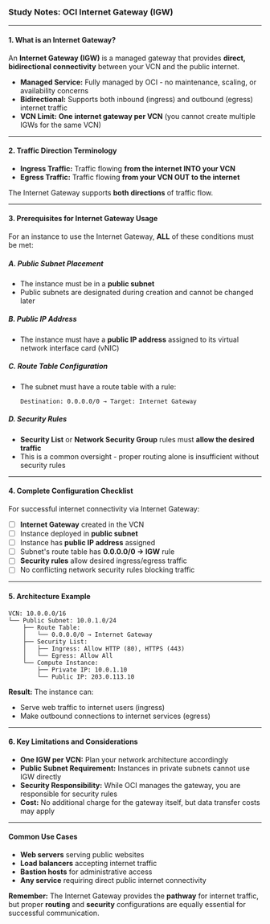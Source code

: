 ### **Study Notes: OCI Internet Gateway (IGW)**

---

#### **1. What is an Internet Gateway?**

An **Internet Gateway (IGW)** is a managed gateway that provides **direct, bidirectional connectivity** between your VCN and the public internet.

*   **Managed Service:** Fully managed by OCI - no maintenance, scaling, or availability concerns
*   **Bidirectional:** Supports both inbound (ingress) and outbound (egress) internet traffic
*   **VCN Limit:** **One internet gateway per VCN** (you cannot create multiple IGWs for the same VCN)

---

#### **2. Traffic Direction Terminology**

*   **Ingress Traffic:** Traffic flowing **from the internet INTO your VCN**
*   **Egress Traffic:** Traffic flowing **from your VCN OUT to the internet**

The Internet Gateway supports **both directions** of traffic flow.

---

#### **3. Prerequisites for Internet Gateway Usage**

For an instance to use the Internet Gateway, **ALL** of these conditions must be met:

##### **A. Public Subnet Placement**
*   The instance must be in a **public subnet**
*   Public subnets are designated during creation and cannot be changed later

##### **B. Public IP Address**
*   The instance must have a **public IP address** assigned to its virtual network interface card (vNIC)

##### **C. Route Table Configuration**
*   The subnet must have a route table with a rule:
    ```
    Destination: 0.0.0.0/0 → Target: Internet Gateway
    ```

##### **D. Security Rules**
*   **Security List** or **Network Security Group** rules must **allow the desired traffic**
*   This is a common oversight - proper routing alone is insufficient without security rules

---

#### **4. Complete Configuration Checklist**

For successful internet connectivity via Internet Gateway:

- [ ] **Internet Gateway** created in the VCN
- [ ] Instance deployed in **public subnet**
- [ ] Instance has **public IP address** assigned
- [ ] Subnet's route table has **0.0.0.0/0 → IGW** rule
- [ ] **Security rules** allow desired ingress/egress traffic
- [ ] No conflicting network security rules blocking traffic

---

#### **5. Architecture Example**

```
VCN: 10.0.0.0/16
└── Public Subnet: 10.0.1.0/24
    ├── Route Table:
    │   └── 0.0.0.0/0 → Internet Gateway
    ├── Security List:
    │   ├── Ingress: Allow HTTP (80), HTTPS (443)
    │   └── Egress: Allow All
    └── Compute Instance:
        ├── Private IP: 10.0.1.10
        └── Public IP: 203.0.113.10
```

**Result:** The instance can:
*   Serve web traffic to internet users (ingress)
*   Make outbound connections to internet services (egress)

---

#### **6. Key Limitations and Considerations**

*   **One IGW per VCN:** Plan your network architecture accordingly
*   **Public Subnet Requirement:** Instances in private subnets cannot use IGW directly
*   **Security Responsibility:** While OCI manages the gateway, you are responsible for security rules
*   **Cost:** No additional charge for the gateway itself, but data transfer costs may apply

---

#### **Common Use Cases**

*   **Web servers** serving public websites
*   **Load balancers** accepting internet traffic
*   **Bastion hosts** for administrative access
*   **Any service** requiring direct public internet connectivity

**Remember:** The Internet Gateway provides the **pathway** for internet traffic, but proper **routing** and **security** configurations are equally essential for successful communication.